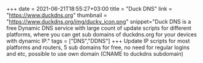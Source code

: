 +++ date = 2021-06-21T18:55:27+03:00 title = "Duck DNS" link = "https://www.duckdns.org" thumbnail = "https://www.duckdns.org/img/ducky_icon.png" snippet="Duck DNS is a free Dynamic DNS service with large count of update scripts for different platforms, where you can get sub domains of duckdns.org for your devices with dynamic IP." tags = ["DNS","DDNS"] +++ Update IP scripts for most platforms and routers, 5 sub domains for free, no need for regular logins and etc, possible to use own domain (CNAME to duckdns subdomain)
